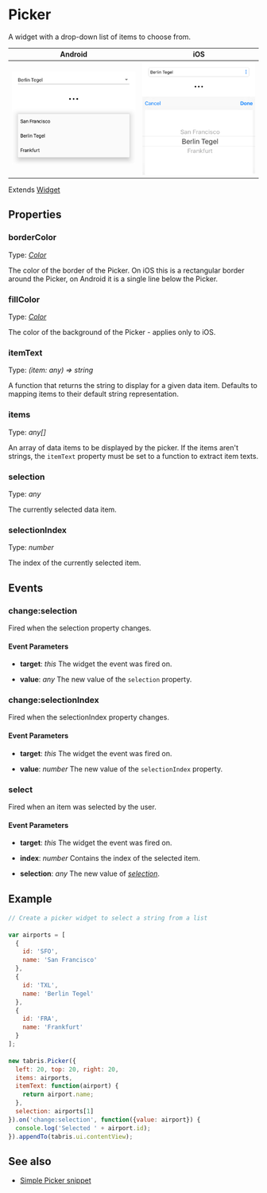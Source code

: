 ---
---
# Picker

A widget with a drop-down list of items to choose from.

Android | iOS
--- | ---
![Picker on Android](img/android/Picker.png) | ![Picker on iOS](img/ios/Picker.png)

Extends [Widget](Widget.md)

## Properties

### borderColor

Type: *[Color](../types.md#color)*

The color of the border of the Picker. On iOS this is a rectangular border around the Picker, on Android it is a single line below the Picker.

### fillColor

Type: *[Color](../types.md#color)*

The color of the background of the Picker - applies only to iOS.

### itemText

Type: *(item: any) => string*

A function that returns the string to display for a given data item. Defaults to mapping items to their default string representation.

### items

Type: *any[]*

An array of data items to be displayed by the picker. If the items aren't strings, the `itemText` property must be set to a function to extract item texts.

### selection

Type: *any*

The currently selected data item.

### selectionIndex

Type: *number*

The index of the currently selected item.


## Events

### change:selection
Fired when the selection property changes.

#### Event Parameters 
- **target**: *this*
    The widget the event was fired on.

- **value**: *any*
    The new value of the `selection` property.




### change:selectionIndex
Fired when the selectionIndex property changes.

#### Event Parameters 
- **target**: *this*
    The widget the event was fired on.

- **value**: *number*
    The new value of the `selectionIndex` property.




### select
Fired when an item was selected by the user.

#### Event Parameters 
- **target**: *this*
    The widget the event was fired on.

- **index**: *number*
    Contains the index of the selected item.

- **selection**: *any*
    The new value of *[selection](#selection)*.





## Example
```js
// Create a picker widget to select a string from a list

var airports = [
  {
    id: 'SFO',
    name: 'San Francisco'
  },
  {
    id: 'TXL',
    name: 'Berlin Tegel'
  },
  {
    id: 'FRA',
    name: 'Frankfurt'
  }
];

new tabris.Picker({
  left: 20, top: 20, right: 20,
  items: airports,
  itemText: function(airport) {
    return airport.name;
  },
  selection: airports[1]
}).on('change:selection', function({value: airport}) {
  console.log('Selected ' + airport.id);
}).appendTo(tabris.ui.contentView);
```
## See also

- [Simple Picker snippet](https://github.com/eclipsesource/tabris-js/tree/v2.0.0-beta2/snippets/picker.js)
